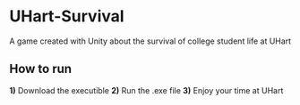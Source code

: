 # UHart-Survival
A game created with Unity about the survival of college student life at UHart

<h2> How to run </h2>
 <b>1)</b> Download the executible
 <b>2)</b> Run the .exe file
 <b>3)</b> Enjoy your time at UHart

